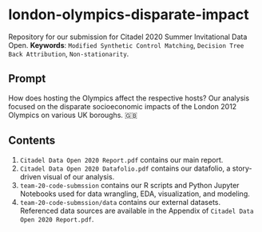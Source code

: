 # london-olympics-disparate-impact
Repository for our submission for Citadel 2020 Summer Invitational Data Open. **Keywords**: `Modified Synthetic Control Matching`, `Decision Tree Back Attribution`, `Non-stationarity`.

## Prompt
How does hosting the Olympics affect the respective hosts?
Our analysis focused on the disparate socioeconomic impacts of the London 2012 Olympics on various UK boroughs. :uk:

## Contents
1. `Citadel Data Open 2020 Report.pdf` contains our main report.
2. `Citadel Data Open 2020 Datafolio.pdf` contains our datafolio, a story-driven visual of our analysis.
3. `team-20-code-submssion` contains our R scripts and Python Jupyter Notebooks used for data wrangling, EDA, visualization, and modeling.
4. `team-20-code-submssion/data` contains our external datasets. Referenced data sources are available in the Appendix of `Citadel Data Open 2020 Report.pdf`.
